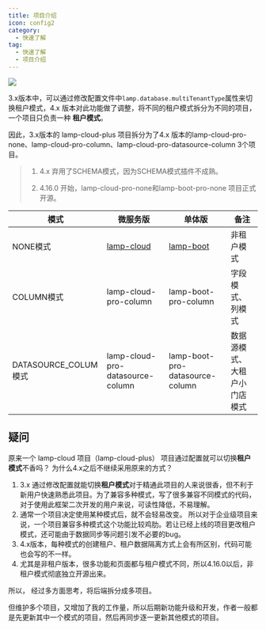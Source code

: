 ```yaml
---
title: 项目介绍
icon: config2
category:
  - 快速了解
tag:
  - 快速了解
  - 项目介绍
---
```


![](/images/global/4.x项目关系图.png)

3.x版本中，可以通过修改配置文件中`lamp.database.multiTenantType`属性来切换租户模式，4.x 版本对此功能做了调整，将不同的租户模式拆分为不同的项目，一个项目只负责一种 **租户模式**。

因此，3.x版本的 lamp-cloud-plus 项目拆分为了4.x 版本的lamp-cloud-pro-none、lamp-cloud-pro-column、lamp-cloud-pro-datasource-column 3个项目。

> 1. 4.x 弃用了SCHEMA模式，因为SCHEMA模式插件不成熟。
>
> 2. 4.16.0 开始，lamp-cloud-pro-none和lamp-boot-pro-none 项目正式开源。

| 模式                 | 微服务版                                                     | 单体版                                                       | 备注                         |
| -------------------- | ------------------------------------------------------------ | ------------------------------------------------------------ | ---------------------------- |
| NONE模式             | [lamp-cloud](https://gitee.com/dromara/lamp-cloud/tree/4.x_java17/) | [lamp-boot](https://gitee.com/zuihou111/lamp-boot/tree/4.x_java17/) | 非租户模式                   |
| COLUMN模式           | lamp-cloud-pro-column                                        | lamp-boot-pro-column                                         | 字段模式、列模式             |
| DATASOURCE_COLUM模式 | lamp-cloud-pro-datasource-column                             | lamp-boot-pro-datasource-column                              | 数据源模式、大租户小门店模式 |

## 疑问

原来一个 lamp-cloud 项目（lamp-cloud-plus） 项目通过配置就可以切换**租户模式**不香吗？ 为什么4.x之后不继续采用原来的方式？

1. 3.x 通过修改配置就能切换**租户模式**对于精通此项目的人来说很香，但不利于新用户快速熟悉此项目。为了兼容多种模式，写了很多兼容不同模式的代码，对于使用此框架二次开发的用户来说，可读性降低，不易理解。
2. 通常一个项目决定使用某种模式后，就不会轻易改变。 所以对于企业级项目来说，一个项目兼容多种模式这个功能比较鸡肋。若让已经上线的项目更改租户模式，还可能由于数据同步等问题引发不必要的bug。
3. 4.x版本，每种模式的创建租户、租户数据隔离方式上会有所区别，代码可能也会写的不一样。
4. 尤其是非租户版本，很多功能和页面都与租户模式不同，所以4.16.0以后，非租户模式彻底独立开源出来。

所以， 经过多方面思考，将后端拆分成多项目。

但维护多个项目，又增加了我的工作量，所以后期新功能升级和开发，作者一般都是先更新其中一个模式的项目，然后再同步逐一更新其他模式的项目。

